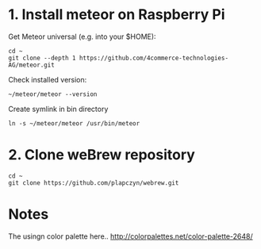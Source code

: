 # 1. Install meteor on Raspberry Pi

Get Meteor universal (e.g. into your $HOME):
```
cd ~
git clone --depth 1 https://github.com/4commerce-technologies-AG/meteor.git
```

Check installed version:
```
~/meteor/meteor --version
```

Create symlink in bin directory
```
ln -s ~/meteor/meteor /usr/bin/meteor
```

# 2. Clone weBrew repository
```
cd ~
git clone https://github.com/plapczyn/webrew.git
```

# Notes

The usingn color palette here..
http://colorpalettes.net/color-palette-2648/
